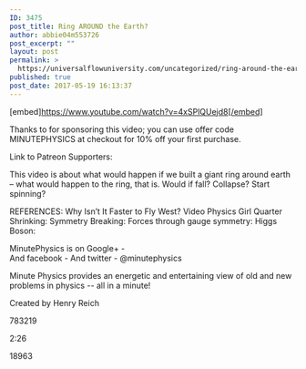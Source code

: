 ```yaml
---
ID: 3475
post_title: Ring AROUND the Earth?
author: abbie04m553726
post_excerpt: ""
layout: post
permalink: >
  https://universalflowuniversity.com/uncategorized/ring-around-the-earth/
published: true
post_date: 2017-05-19 16:13:37
---
```

[embed]https://www.youtube.com/watch?v=4xSPlQUejd8[/embed]<br>
<p>Thanks to  for sponsoring this video; you can use offer code MINUTEPHYSICS at checkout for 10% off your first purchase.

Link to Patreon Supporters: 

This video is about what would happen if we built a giant ring around earth – what would happen to the ring, that is. Would if fall? Collapse? Start spinning?

REFERENCES:
Why Isn’t It Faster to Fly West? Video 
Physics Girl Quarter Shrinking: 
Symmetry Breaking: 
Forces through gauge symmetry: 
Higgs Boson: 

MinutePhysics is on Google+ -  
And facebook - 
And twitter - @minutephysics

Minute Physics provides an energetic and entertaining view of old and new problems in physics -- all in a minute!

Created by Henry Reich</p>
<p>783219</p>
<p>2:26</p>
<p>18963</p>
<br></br>